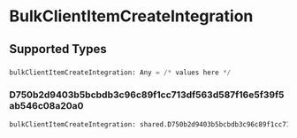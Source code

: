 # BulkClientItemCreateIntegration


## Supported Types

### 

```python
bulkClientItemCreateIntegration: Any = /* values here */
```

### D750b2d9403b5bcbdb3c96c89f1cc713df563d587f16e5f39f5ab546c08a20a0

```python
bulkClientItemCreateIntegration: shared.D750b2d9403b5bcbdb3c96c89f1cc713df563d587f16e5f39f5ab546c08a20a0 = /* values here */
```

